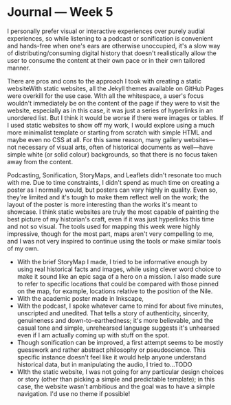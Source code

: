 # Journal — Week 5

I personally prefer visual or interactive experiences over purely audial experiences, so while listening to a podcast or sonification is convenient and hands-free when one's ears are otherwise unoccupied, it's a slow way of distributing/consuming digital history that doesn't realistically allow the user to consume the content at their own pace or in their own tailored manner.

There are pros and cons to the approach I took with creating a static websiteWith static websites, all the Jekyll themes available on GitHub Pages were overkill for the use case. With all the whitespace, a user's focus wouldn't immediately be on the content of the page if they were to visit the website, especially as in this case, it was just a series of hyperlinks in an unordered list. But I think it would be worse if there were images or tables. If I used static websites to show off my work, I would explore using a much more minimalist template or starting from scratch with simple HTML and maybe even no CSS at all. For this same reason, many gallery websites—not necessary of visual arts, often of historical documents as well—have simple white (or solid colour) backgrounds, so that there is no focus taken away from the content.

Podcasting, Sonification, StoryMaps, and Leaflets didn't resonate too much with me. Due to time constraints, I didn't spend as much time on creating a poster as I normally would, but posters can vary highly in quality. Even so, they're limited and it's tough to make them reflect well on the work; the layout of the poster is more interesting than the works it's meant to showcase. I think static websites are truly the most capable of painting the best picture of my historian's craft, even if it was just hyperlinks this time and not so visual. The tools used for mapping this week were highly impressive, though for the most part, maps aren't very compelling to me, and I was not very inspired to continue using the tools or make similar tools of my own.

* With the brief StoryMap I made, I tried to be informative enough by using real historical facts and images, while using clever word choice to make it sound like an epic saga of a hero on a mission. I also made sure to refer to specific locations that could be compared with those pinned on the map, for example, locations relative to the position of the Nile.
* With the academic poster made in Inkscape, 
* With the podcast, I spoke whatever came to mind for about five minutes, unscripted and unedited. That tells a story of authenticity, sincerity, genuineness and down-to-earthedness; it's more believable, and the casual tone and simple, unrehearsed language suggests it's unhearsed even if I am actually coming up with stuff on the spot. 
* Though sonification can be improved, a first attempt seems to be mostly guesswork and rather abstract philosophy or pseudoscience. This specific instance doesn't feel like it would help anyone understand historical data, but in manipulating the audio, I tried to...TODO
* WIth the static website, I was not going for any particular design choices or story (other than picking a simple and predictable template); in this case, the website wasn't ambitious and the goal was to have a simple navigation. I'd use no theme if possible!
